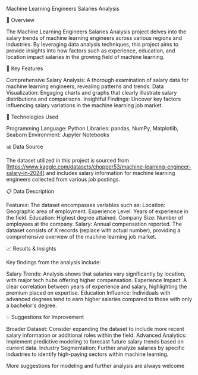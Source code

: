 Machine Learning Engineers Salaries Analysis

💼 Overview

The Machine Learning Engineers Salaries Analysis project delves into the salary trends of machine learning engineers across various regions and industries. 
By leveraging data analysis techniques, this project aims to provide insights into how factors such as experience, education, and location impact salaries in the growing field of machine learning.

🚀 Key Features

Comprehensive Salary Analysis: A thorough examination of salary data for machine learning engineers, revealing patterns and trends.
Data Visualization: Engaging charts and graphs that clearly illustrate salary distributions and comparisons.
Insightful Findings: Uncover key factors influencing salary variations in the machine learning job market.

🔧 Technologies Used

Programming Language: Python
Libraries: pandas, NumPy, Matplotlib, Seaborn
Environment: Jupyter Notebooks

📊 Data Source

The dataset utilized in this project is sourced from [https://www.kaggle.com/datasets/chopper53/machine-learning-engineer-salary-in-2024] and includes salary information for machine learning engineers collected from various job postings.

📋 Data Description

Features: The dataset encompasses variables such as:
Location: Geographic area of employment.
Experience Level: Years of experience in the field.
Education: Highest degree attained.
Company Size: Number of employees at the company.
Salary: Annual compensation reported.
The dataset consists of X records (replace with actual number), providing a comprehensive overview of the machine learning job market.

📈 Results & Insights

Key findings from the analysis include:

Salary Trends: Analysis shows that salaries vary significantly by location, with major tech hubs offering higher compensation.
Experience Impact: A clear correlation between years of experience and salary, highlighting the premium placed on expertise.
Education Influence: Individuals with advanced degrees tend to earn higher salaries compared to those with only a bachelor's degree.

💡 Suggestions for Improvement

Broader Dataset: Consider expanding the dataset to include more recent salary information or additional roles within the field.
Advanced Analytics: Implement predictive modeling to forecast future salary trends based on current data.
Industry Segmentation: Further analyze salaries by specific industries to identify high-paying sectors within machine learning.

More suggestions for modeling and further analysis are always welcome
